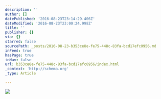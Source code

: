 ```yaml
---
description: ''
author: []
datePublished: '2016-08-23T23:14:29.406Z'
dateModified: '2016-08-23T23:00:24.998Z'
title: ''
publisher: {}
via: {}
starred: false
sourcePath: _posts/2016-08-23-b353ce8e-fe75-448c-83fa-bcd17efc0956.md
inFeed: true
hasPage: true
inNav: false
url: b353ce8e-fe75-448c-83fa-bcd17efc0956/index.html
_context: 'http://schema.org'
_type: Article

---
```

![](https://the-grid-user-content.s3-us-west-2.amazonaws.com/260ec133-fe57-47e4-828b-e76211a50561.jpg)